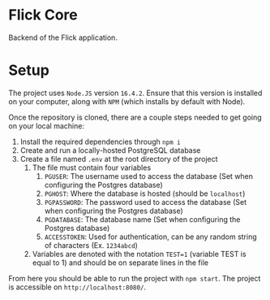 # Flick Core

Backend of the Flick application.

# Setup

The project uses `Node.JS` version `16.4.2`. Ensure that this version is installed on your computer, along with `NPM` (which installs by default with Node).

Once the repository is cloned, there are a couple steps needed to get going on your local machine:

1. Install the required dependencies through `npm i`
1. Create and run a locally-hosted PostgreSQL database
1. Create a file named `.env` at the root directory of the project
    1. The file must contain four variables
        1. `PGUSER`: The username used to access the database (Set when configuring the Postgres database)
        1. `PGHOST`: Where the database is hosted (should be `localhost`)
        1. `PGPASSWORD`: The password used to access the database (Set when configuring the Postgres database)
        1. `PGDATABASE`: The database name (Set when configuring the Postgres database)
        1. `ACCESSTOKEN`: Used for authentication, can be any random string of characters (Ex. `1234abcd`)
    1. Variables are denoted with the notation `TEST=1` (variable TEST is equal to 1) and should be on separate lines in the file

From here you should be able to run the project with `npm start`. The project is accessible on `http://localhost:8080/`.
